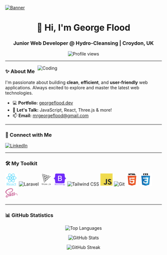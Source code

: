 [![Banner](https://user-images.githubusercontent.com/74038190/212749695-a6817c5a-a794-462b-afca-1b5ce7dd5e63.gif)](https://georgeflood.dev)

<h1 align="center">👋 Hi, I'm George Flood</h1>
<h3 align="center">Junior Web Developer @ Hydro-Cleansing | Croydon, UK</h3>

<p align="center">
  <img src="https://komarev.com/ghpvc/?username=georgeflood&label=Profile%20Views&color=0e75b6&style=flat" alt="Profile views"/>
</p>

---

<img align="right" width="400" alt="Coding" src="https://user-images.githubusercontent.com/74038190/226190894-18e959ba-d458-4a94-ac44-790190f2a947.gif"/>

### ✨ About Me

I'm passionate about building **clean**, **efficient**, and **user-friendly** web applications. Always excited to explore and master the latest web technologies.

- 💻 **Portfolio:** [georgeflood.dev](https://georgeflood.dev)
- 💬 **Let's Talk:** JavaScript, React, Three.js & more!
- 📫 **Email:** [mrgeorgeflood@gmail.com](mailto:mrgeorgeflood@gmail.com)

---

### 🔗 Connect with Me

[![LinkedIn](https://user-images.githubusercontent.com/74038190/235294012-0a55e343-37ad-4b0f-924f-c8431d9d2483.gif)](https://www.linkedin.com/in/george-flood-frontend/)

---

### 🛠️ My Toolkit

<p align="left">
  <img src="https://raw.githubusercontent.com/devicons/devicon/master/icons/react/react-original-wordmark.svg" alt="React" width="40" height="40"/>
  <img src="https://logowik.com/content/uploads/images/laravel8530.jpg" alt="Laravel" width="45" height="45"/>
  <img src="https://raw.githubusercontent.com/devicons/devicon/master/icons/threejs/threejs-original-wordmark.svg" alt="Three.js" width="40" height="40"/>
  <img src="https://raw.githubusercontent.com/devicons/devicon/master/icons/bootstrap/bootstrap-plain-wordmark.svg" alt="Bootstrap" width="40" height="40"/>
  <img src="https://upload.wikimedia.org/wikipedia/commons/thumb/d/d5/Tailwind_CSS_Logo.svg/1024px-Tailwind_CSS_Logo.svg.png?20230715030042" alt="Tailwind CSS" width="40" height="40"/>
  <img src="https://raw.githubusercontent.com/devicons/devicon/master/icons/javascript/javascript-original.svg" alt="JavaScript" width="40" height="40"/>
  <img src="https://www.vectorlogo.zone/logos/git-scm/git-scm-icon.svg" alt="Git" width="40" height="40"/>
  <img src="https://raw.githubusercontent.com/devicons/devicon/master/icons/html5/html5-original-wordmark.svg" alt="HTML5" width="40" height="40"/>
  <img src="https://raw.githubusercontent.com/devicons/devicon/master/icons/css3/css3-original-wordmark.svg" alt="CSS3" width="40" height="40"/>
  <img src="https://raw.githubusercontent.com/devicons/devicon/master/icons/sass/sass-original.svg" alt="Sass" width="40" height="40"/>
</p>

---

### 📊 GitHub Statistics

<p align="center">
  <img src="https://github-readme-stats.vercel.app/api/top-langs/?username=georgeflood&layout=compact&theme=tokyonight" alt="Top Languages"/>
</p>

<p align="center">
  <img src="https://github-readme-stats.vercel.app/api?username=georgeflood&show_icons=true&theme=tokyonight" alt="GitHub Stats"/>
</p>

<p align="center">
  <img src="https://github-readme-streak-stats.herokuapp.com/?user=georgeflood&theme=tokyonight" alt="GitHub Streak"/>
</p>
